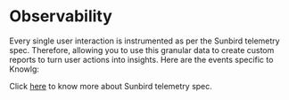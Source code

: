 # Observability

Every single user interaction is instrumented as per the Sunbird telemetry spec. Therefore, allowing you to use this granular data to create custom reports to turn user actions into insights. Here are the events specific to Knowlg:

Click [here](https://github.com/sunbird-specs/Telemetry/blob/3.3.0/specification.md) to know more about Sunbird telemetry spec.
